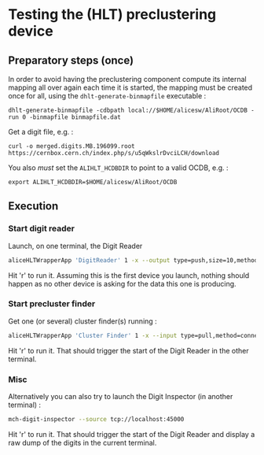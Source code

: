 # Testing the (HLT) preclustering device

## Preparatory steps (once) 

In order to avoid having the preclustering component compute its internal mapping all over again each time it is
started, the mapping must be created once for all, using the `dhlt-generate-binmapfile` executable :

```
dhlt-generate-binmapfile -cdbpath local://$HOME/alicesw/AliRoot/OCDB -run 0 -binmapfile binmapfile.dat
```

Get a digit file, e.g. :

```
curl -o merged.digits.MB.196099.root https://cernbox.cern.ch/index.php/s/u5qWkslrDvciLCH/download
```

You also _must_ set the `ALIHLT_HCDBDIR` to point to a valid OCDB, e.g. :

```
export ALIHLT_HCDBDIR=$HOME/alicesw/AliRoot/OCDB
```

## Execution

### Start digit reader

Launch, on one terminal, the Digit Reader

```bash
aliceHLTWrapperApp 'DigitReader' 1 -x --output type=push,size=10,method=bind,address=tcp://*:45000 --library libAliHLTMUON.so --component MUONDigitReader --parameter '-datafile merged.digits.MB.196099.root'
```

Hit 'r' to run it. Assuming this is the first device you launch, nothing should happen as no other device is asking for the data this one is producing.

### Start precluster finder

Get one (or several) cluster finder(s) running :

```bash
aliceHLTWrapperApp 'Cluster Finder' 1 -x --input type=pull,method=connect,size=10,address=tcp://localhost:45000 --library libAliHLTMUON.so --component MUONPreclusterFinder --parameter '-cdbpath local://$ALICE_ROOT/OCDB -run 169099'
```

Hit 'r' to run it. That should trigger the start of the Digit Reader in the other terminal.

### Misc

Alternatively you can also try to launch the Digit Inspector (in another terminal) :

```bash
mch-digit-inspector --source tcp://localhost:45000
```

Hit 'r' to run it. That should trigger the start of the Digit Reader and display a raw dump of the digits in the current terminal.
